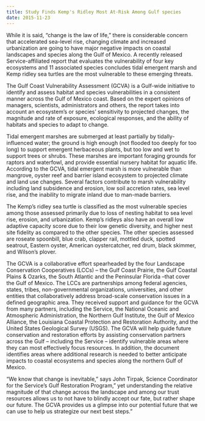 ```yaml
---
title: Study Finds Kemp's Ridley Most At-Risk Among Gulf species
date: 2015-11-23
---
```


While it is said, “change is the law of life,” there is considerable concern that accelerated sea-level rise, changing climate and increased urbanization are going to have major negative impacts on coastal landscapes and species along the Gulf of Mexico. A recently released Service-affiliated report that evaluates the vulnerability of four key ecosystems and 11 associated species concludes tidal emergent marsh and Kemp ridley sea turtles are the most vulnerable to these emerging threats.

The Gulf Coast Vulnerability Assessment (GCVA) is a Gulf-wide initiative to identify and assess habitat and species vulnerabilities in a consistent manner across the Gulf of Mexico coast. Based on the expert opinions of managers, scientists, administrators and others, the report takes into account an ecosystem’s or species’ sensitivity to projected changes, the magnitude and rate of exposure, ecological responses, and the ability of habitats and species to adapt to change.

Tidal emergent marshes are submerged at least partially by tidally-influenced water; the ground is high enough (not flooded too deeply for too long) to support emergent herbaceous plants, but too low and wet to support trees or shrubs. These marshes are important foraging grounds for raptors and waterfowl, and provide essential nursery habitat for aquatic life. According to the GCVA, tidal emergent marsh is more vulnerable than mangrove, oyster reef and barrier island ecosystem to projected climate and land use changes. Several factors contribute to marsh vulnerability including land subsidence and erosion, low soil accretion rates, sea level rise, and the inability to migrate inland due to man-made barriers.

The Kemp’s ridley sea turtle is classified as the most vulnerable species among those assessed primarily due to loss of nesting habitat to sea level rise, erosion, and urbanization. Kemp’s ridleys also have an overall low adaptive capacity score due to their low genetic diversity, and higher nest site fidelity as compared to the other species. The other species assessed are roseate spoonbill, blue crab, clapper rail, mottled duck, spotted seatrout, Eastern oyster, American oystercatcher, red drum, black skimmer, and Wilson’s plover.

The GCVA is a collaborative effort spearheaded by the four Landscape Conservation Cooperatives (LCCs) – the Gulf Coast Prairie, the Gulf Coastal Plains & Ozarks, the South Atlantic and the Peninsular Florida –that cover the Gulf of Mexico. The LCCs are partnerships among federal agencies, states, tribes, non-governmental organizations, universities, and other entities that collaboratively address broad-scale conservation issues in a defined geographic area. They received support and guidance for the GCVA from many partners, including the Service, the National Oceanic and Atmospheric Administration, the Northern Gulf Institute, the Gulf of Mexico Alliance, the Louisiana Coastal Protection and Restoration Authority, and the United States Geological Survey (USGS). The GCVA will help guide future conservation and restoration efforts by assisting conservation partners across the Gulf – including the Service – identify vulnerable areas where they can most effectively focus resources. In addition, the document identifies areas where additional research is needed to better anticipate impacts to coastal ecosystems and species along the northern Gulf of Mexico.

“We know that change is inevitable,” says John Tirpak, Science Coordinator for the Service’s Gulf Restoration Program,” yet understanding the relative magnitude of that change across the landscape and among our trust resources allows us to not have to blindly accept our fate, but rather shape our future. The GCVA provides us a glimpse into our potential future that we can use to help us strategize our next best steps.”
